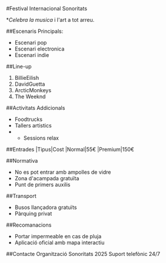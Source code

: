 #Festival Internacional Sonoritats

**Celebra la musica* i l'art a tot arreu.

##Escenaris Principals:
- Escenari pop
- Escenari electronica
- Escenari indie

##Line-up
1. BillieEilish
2. DavidGuetta
3. ArcticMonkeys
4. The Weeknd

##Activitats Addicionals
- Foodtrucks
- Tallers artistics
- * Sessions relax 

##Entrades
|Tipus|Cost
|Normal|55€
|Premium|150€

##Normativa
- No es pot entrar amb ampolles de vidre
- Zona d'acampada gratuïta
- Punt de primers auxilis

##Transport
* Busos llançadora gratuïts
* Pàrquing privat

##Recomanacions
* Portar impermeable en cas de pluja
* Aplicació oficial amb mapa interactiu

##Contacte
Organització Sonoritats 2025
Suport telefònic 24/7

